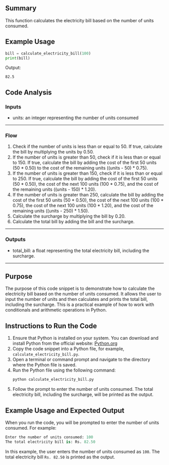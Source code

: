 ## Summary
This function calculates the electricity bill based on the number of units consumed.

## Example Usage
```python
bill = calculate_electricity_bill(100)
print(bill)
```
Output:
```
82.5
```

## Code Analysis
### Inputs
- units: an integer representing the number of units consumed
___
### Flow
1. Check if the number of units is less than or equal to 50. If true, calculate the bill by multiplying the units by 0.50.
2. If the number of units is greater than 50, check if it is less than or equal to 150. If true, calculate the bill by adding the cost of the first 50 units (50 * 0.50) to the cost of the remaining units ((units - 50) * 0.75).
3. If the number of units is greater than 150, check if it is less than or equal to 250. If true, calculate the bill by adding the cost of the first 50 units (50 * 0.50), the cost of the next 100 units (100 * 0.75), and the cost of the remaining units ((units - 150) * 1.20).
4. If the number of units is greater than 250, calculate the bill by adding the cost of the first 50 units (50 * 0.50), the cost of the next 100 units (100 * 0.75), the cost of the next 100 units (100 * 1.20), and the cost of the remaining units ((units - 250) * 1.50).
5. Calculate the surcharge by multiplying the bill by 0.20.
6. Calculate the total bill by adding the bill and the surcharge.
___
### Outputs
- total_bill: a float representing the total electricity bill, including the surcharge.
___

## Purpose
The purpose of this code snippet is to demonstrate how to calculate the electricity bill based on the number of units consumed. It allows the user to input the number of units and then calculates and prints the total bill, including the surcharge. This is a practical example of how to work with conditionals and arithmetic operations in Python.

## Instructions to Run the Code
1. Ensure that Python is installed on your system. You can download and install Python from the official website: [Python.org](https://www.python.org/)
2. Copy the code snippet into a Python file, for example, `calculate_electricity_bill.py`.
3. Open a terminal or command prompt and navigate to the directory where the Python file is saved.
4. Run the Python file using the following command:
   ```bash
   python calculate_electricity_bill.py
   ```
5. Follow the prompt to enter the number of units consumed. The total electricity bill, including the surcharge, will be printed as the output.

## Example Usage and Expected Output
When you run the code, you will be prompted to enter the number of units consumed. For example:
```python
Enter the number of units consumed: 100
The total electricity bill is: Rs. 82.50
```
In this example, the user enters the number of units consumed as `100`. The total electricity bill `Rs. 82.50` is printed as the output.
